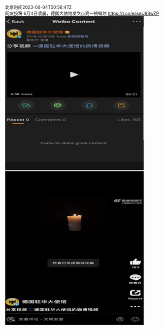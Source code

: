 北京时间2023-06-04T00:58:47Z<br>网友投稿
6月4日凌晨，德国大使馆发文点亮一根蜡烛 https://t.co/easeU88wZP<br><img src='/temp/image/2023/t-Month-6/1665040344013045760_0.jpg' width='450' height='500'><img src='/temp/image/2023/t-Month-6/1665040344013045760_1.jpg' width='450' height='500'><br><br>